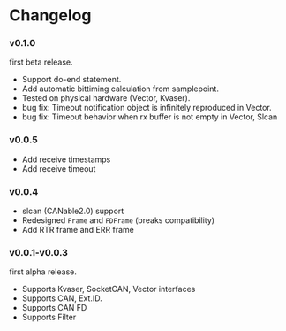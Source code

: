 # Changelog

### v0.1.0

first beta release.

* Support do-end statement.
* Add automatic bittiming calculation from samplepoint.
* Tested on physical hardware (Vector, Kvaser).
* bug fix: Timeout notification object is infinitely reproduced in Vector.
* bug fix: Timeout behavior when rx buffer is not empty in Vector, Slcan

### v0.0.5

* Add receive timestamps
* Add receive timeout

### v0.0.4

* slcan (CANable2.0) support
* Redesigned `Frame` and `FDFrame` (breaks compatibility)
* Add RTR frame and ERR frame 

### v0.0.1-v0.0.3

first alpha release.

* Supports Kvaser, SocketCAN, Vector interfaces
* Supports CAN, Ext.ID.
* Supports CAN FD
* Supports Filter
